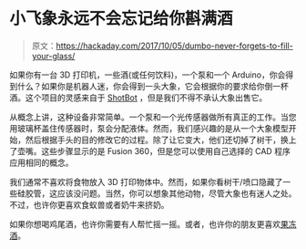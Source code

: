 # 小飞象永远不会忘记给你斟满酒

> 原文：<https://hackaday.com/2017/10/05/dumbo-never-forgets-to-fill-your-glass/>

如果你有一台 3D 打印机，一些酒(或任何饮料)，一个泵和一个 Arduino，你会得到什么？如果你是机器人迷，你会得到一头大象，它会根据你的要求给你倒一杯酒。这个项目的灵感来自于 [ShotBot](http://www.instructables.com/id/ShotBot-Arduino-Powered-Pump-Project/) ，但是我们不得不承认大象出售它。

从概念上讲，这种设备非常简单。一个泵和一个光传感器做所有真正的工作。当您用玻璃杯盖住传感器时，泵会分配液体。然而，我们感兴趣的是从一个大象模型开始，然后根据手头的目的修改它的过程。除了让它变大，他们还切掉了树干，换上了壶嘴。这些步骤显示的是 Fusion 360，但是您可以使用自己选择的 CAD 程序应用相同的概念。

我们通常不喜欢将食物放入 3D 打印物体中。然而，如果你看树干/喷口隐藏了一些硅胶管，这应该没问题。当然，你可以想象其他动物，尽管大象也有迷人之处。不过，也许你更喜欢食蚁兽或者奶牛来挤奶。

如果你想喝鸡尾酒，也许你需要有人帮忙摇一摇。或者，也许你的朋友更喜欢[果冻酒](https://hackaday.com/2013/12/26/jello-shot-printer/)。